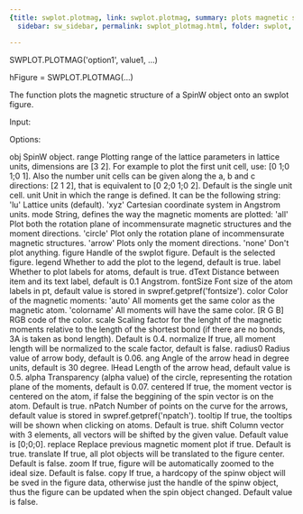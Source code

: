 ```yaml
---
{title: swplot.plotmag, link: swplot.plotmag, summary: plots magnetic structure, keywords: sample,
  sidebar: sw_sidebar, permalink: swplot_plotmag.html, folder: swplot, mathjax: 'true'}

---
```

 
SWPLOT.PLOTMAG('option1', value1, ...)
 
hFigure = SWPLOT.PLOTMAG(...)
 
The function plots the magnetic structure of a SpinW object onto an
swplot figure.
 
Input:
 
Options:
 
obj       SpinW object.
range     Plotting range of the lattice parameters in lattice units,
          dimensions are [3 2]. For example to plot the first unit cell,
          use: [0 1;0 1;0 1]. Also the number unit cells can be given
          along the a, b and c directions: [2 1 2], that is equivalent to
          [0 2;0 1;0 2]. Default is the single unit cell.
unit      Unit in which the range is defined. It can be the following
          string:
              'lu'        Lattice units (default).
              'xyz'       Cartesian coordinate system in Angstrom units.
mode      String, defines the way the magnetic moments are plotted:
              'all'       Plot both the rotation plane of incommensurate
                          magnetic structures and the moment directions.
              'circle'    Plot only the rotation plane of incommensurate
                          magnetic structures.
              'arrow'     Plots only the moment directions.
              'none'      Don't plot anything.
figure    Handle of the swplot figure. Default is the selected figure.
legend    Whether to add the plot to the legend, default is true.
label     Whether to plot labels for atoms, default is true.
dText     Distance between item and its text label, default is 0.1
          Angstrom.
fontSize  Font size of the atom labels in pt, default value is stored in
          swpref.getpref('fontsize').
color     Color of the magnetic moments:
              'auto'      All moments get the same color as the magnetic
                          atom.
              'colorname' All moments will have the same color.
              [R G B]     RGB code of the color.
scale     Scaling factor for the lenght of the magnetic moments relative
          to the length of the shortest bond (if there are no bonds, 3A 
          is taken as bond length). Default is 0.4.
normalize If true, all moment length will be normalized to the scale
          factor, default is false.
radius0   Radius value of arrow body, default is 0.06.
ang       Angle of the arrow head in degree units, default is 30 degree.
lHead     Length of the arrow head, default value is 0.5.
alpha     Transparency (alpha value) of the circle, representing the
          rotation plane of the moments, default is 0.07.
centered  If true, the moment vector is centered on the atom, if false
          the beggining of the spin vector is on the atom. Default is
          true.
nPatch    Number of points on the curve for the arrows, default
          value is stored in swpref.getpref('npatch').
tooltip   If true, the tooltips will be shown when clicking on atoms.
          Default is true.
shift     Column vector with 3 elements, all vectors will be
          shifted by the given value. Default value is [0;0;0].
replace   Replace previous magnetic moment plot if true. Default is true.
translate If true, all plot objects will be translated to the figure
          center. Default is false.
zoom      If true, figure will be automatically zoomed to the ideal size.
          Default is false.
copy      If true, a hardcopy of the spinw object will be sved in the
          figure data, otherwise just the handle of the spinw object, 
          thus the figure can be updated when the spin object changed.
          Default value is false. 

